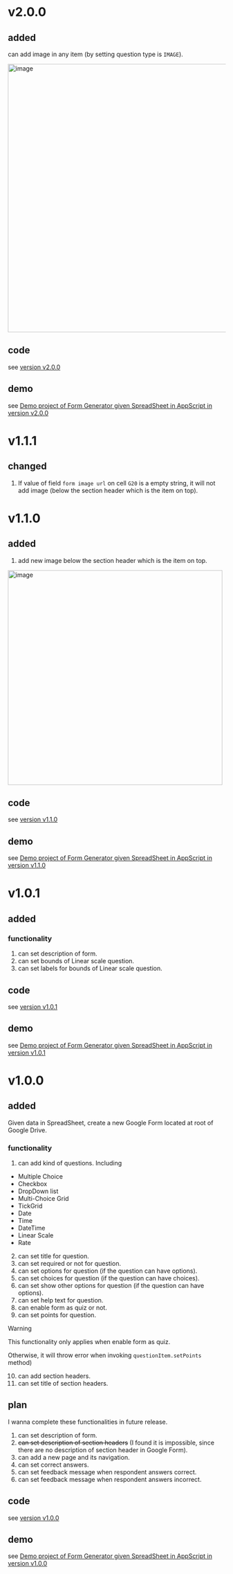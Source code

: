 # v2.0.0
## added
can add image in any item (by setting question type is `IMAGE`).

<img width="620" alt="image" src="https://github.com/user-attachments/assets/5d2ed81b-5c8b-4e87-94b4-19f1a1d2d310" />

## code
see [version v2.0.0](https://github.com/40843245/AppScript-project/tree/main/Google%20Forms/Form%20Generator/Form%20Generator%20given%20Spreadsheet%20data/v2.0.0)

## demo
see [Demo project of Form Generator given SpreadSheet in AppScript in version v2.0.0](https://youtu.be/wP66A9b8cIo)
# v1.1.1
## changed
1. If value of field `form image url` on cell `G20` is a empty string, it will not add image (below the section header which is the item on top).

# v1.1.0
## added 
1. add new image below the section header which is the item on top.

<img width="496" alt="image" src="https://github.com/user-attachments/assets/7683ea0d-651d-463a-a9eb-12ccba05a6d0" />

## code
see [version v1.1.0](https://github.com/40843245/AppScript-project/tree/main/Google%20Forms/Form%20Generator/Form%20Generator%20given%20Spreadsheet%20data/v1.1.0)

## demo
see [Demo project of Form Generator given SpreadSheet in AppScript in version v1.1.0](https://youtu.be/7Nr94nVejT0)

# v1.0.1
## added
### functionality
1. can set description of form.
2. can set bounds of Linear scale question.
3. can set labels for bounds of Linear scale question.
   
## code
see [version v1.0.1](https://github.com/40843245/AppScript-project/tree/main/Google%20Forms/Form%20Generator/Form%20Generator%20given%20Spreadsheet%20data/v1.0.1)

## demo
see [Demo project of Form Generator given SpreadSheet in AppScript in version v1.0.1](https://youtu.be/_w1wlyA0QS0)

# v1.0.0
## added
Given data in SpreadSheet, create a new Google Form located at root of Google Drive. 

### functionality
1. can add kind of questions. Including
  + Multiple Choice
  + Checkbox
  + DropDown list
  + Multi-Choice Grid
  + TickGrid
  + Date
  + Time
  + DateTime
  + Linear Scale
  + Rate

2. can set title for question.
3. can set required or not for question.  
4. can set options for question (if the question can have options).
5. can set choices for question (if the question can have choices).
6. can set show other options for question (if the question can have options).
7. can set help text for question.
8. can enable form as quiz or not.
9. can set points for question.

> [!WARNING]
> This functionality only applies when enable form as quiz.
>
> Otherwise, it will throw error when invoking `questionItem.setPoints` method)
  
10. can add section headers.
11. can set title of section headers.

## plan 
I wanna complete these functionalities in future release.

1. can set description of form.
2. ~~can set description of section headers~~ (I found it is impossible, since there are no description of section header in Google Form).
3. can add a new page and its navigation.
4. can set correct answers.
5. can set feedback message when respondent answers correct. 
6. can set feedback message when respondent answers incorrect. 

## code
see [version v1.0.0](https://github.com/40843245/AppScript-project/tree/main/Google%20Forms/Form%20Generator/Form%20Generator%20given%20Spreadsheet%20data/v1.0.0)

## demo
see [Demo project of Form Generator given SpreadSheet in AppScript in version v1.0.0](https://youtu.be/q4MpT4dG2xE)
